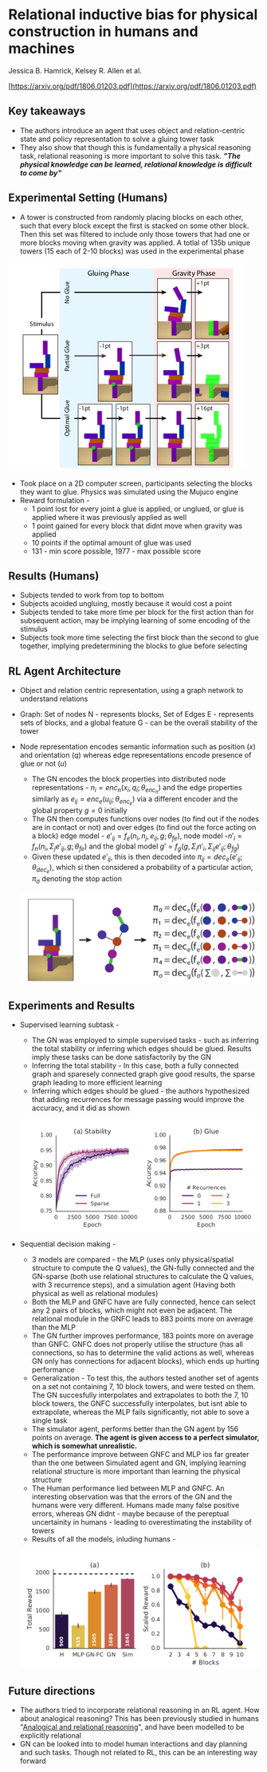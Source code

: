 # Relational inductive bias for physical construction in humans and machines

Jessica B. Hamrick, Kelsey R. Allen et al.

[https://arxiv.org/pdf/1806.01203.pdf](https://arxiv.org/pdf/1806.01203.pdf)

## Key takeaways

- The authors introduce an agent that uses object and relation-centric state and policy representation to solve a gluing tower task
- They also show that though this is fundamentally a physical reasoning task, relational reasoning is more important to solve this task. ***"The physical knowledge can be learned, relational knowledge is difficult to come by"***

## Experimental Setting (Humans)

- A tower is constructed from randomly placing blocks on each other, such that every block except the first is stacked on some other block. Then this set was filtered to include only those towers that had one or more blocks moving when gravity was applied. A totlal of 135b unique towers (15 each of 2-10 blocks) was used in the experimental phase

![./imgs/Untitled.png](./imgs/Untitled.png)

- Took place on a 2D computer screen, participants selecting the blocks they want to glue. Physics was simulated using the Mujuco engine
- Reward formulation -
    - 1 point lost for every joint a glue is applied, or unglued, or glue is applied where it was previously applied as well
    - 1 point gained for every block that didnt move when gravity was applied
    - 10 points if the optimal amount of glue was used
    - 131 - min score possible, 1977 - max possible score

## Results (Humans)

- Subjects tended to work from top to bottom
- Subjects acoided ungluing, mostly because it would cost a point
- Subjects tended to take more time per block for the first action than for subsequent action, may be implying learning of some encoding of the stimulus
- Subjects took more time selecting the first block than the second to glue together, implying predetermining the blocks to glue before selecting

## RL Agent Architecture

- Object and relation centric representation, using a graph network to understand relations
- Graph: Set of nodes N - represents blocks, Set of Edges E - represents sets of blocks, and a global feature G - can be the overall stability of the tower
- Node representation encodes semantic information such as position ($x$) and orientation ($q$) whereas edge representations encode presence of glue or not ($u$)
    - The GN encodes the block properties into distributed node representations - $n_i=enc_n(x_i, q_i ; \theta_{enc_n})$ and the edge properties similarly as $e_{ij} = enc_e(u_{ij}; \theta_{enc_e})$ via a different encoder and the global property $g = 0$ initially
    - The GN then computes functions over nodes (to find out if the nodes are in contact or not) and over edges (to find out the force acting on a block) edge model - $e'_{ij} = f_e(n_i, n_j, e_{ij}, g; \theta_{fe})$, node model -$n'_i = f_n(n_i, \Sigma_j e'_{ij}, g; \theta_{fe})$ and the global model $g' = f_g(g, \Sigma_i n'_i, \Sigma_{ij} e'_{ij} ; \theta_{fg})$
    - Given these updated $e'_{ij}$, this is then decoded into $\pi_{ij} = dec_e(e'_{ij}; \theta_{dec_e})$, which si then considered a probability of a particular action, $\pi_{\sigma}$ denoting the stop action

    ![./imgs/Untitled%201.png](./imgs/Untitled%201.png)

## Experiments and Results

- Supervised learning subtask -
    - The GN was employed to simple supervised tasks - such as inferring the total stability or inferring which edges should be glued. Results imply these tasks can be done satisfactorily by the GN
    - Inferring the total stability - In this case, both a fully connected graph and sparesely connected graph give good results, the sparse graph leading to more efficient learning
    - Inferring which edges should be glued - the authors hypothesized that adding recurrences for message passing would improve the accuracy, and it did as shown

    ![./imgs/Untitled%202.png](./imgs/Untitled%202.png)

- Sequential decision making -
    - 3 models are compared - the MLP (uses only physical/spatial structure to compute the Q values), the GN-fully connected and the GN-sparse (both use relational structures to calculate the Q values, with 3 recurrence steps), and a simulation agent (Having both physical as well as relational modules)
    - Both the MLP and GNFC have are fully connected, hence can select any 2 pairs of blocks, which might not even be adjacent. The relational module in the GNFC leads to 883 points more on average than the MLP
    - The GN further improves performance, 183 points more on average than GNFC. GNFC does not properly utilise the structure (has all connections, so has to determine the valid actions as well, whereas GN only has connections for adjacent blocks), which ends up hurting performance
    - Generalization - To test this, the authors tested another set of agents on a set not containing 7, 10 block towers, and were tested on them. The GN succesfully interpolates and extrapolates to both the 7, 10 block towers, the GNFC successfully interpolates, but isnt able to extrapolate, whereas the MLP fails significantly, not able to sove a single task
    - The simulator agent, performs better than the GN agent by 156 points on average. **The agent is given access to a perfect simulator, which is somewhat unrealistic.**
    - The performance improve between GNFC and MLP ios far greater than the one between Simulated agent and GN, implying learning relational structure is more important than learning the physical structure
    - The Human performance lied between MLP and GNFC. An interesting observation was that the errors of the GN and the humans were very different. Humans made many false positive errors, whereas GN didnt - maybe because of the pereptual uncertainity in humans - leading to overestimating the instability of towers
    - Results of all the models, inluding humans -

    ![./imgs/Untitled%203.png](./imgs/Untitled%203.png)

## Future directions

- The authors tried to incorporate relational reasoning in an RL agent. How about analogical reasoning? This has been previously studied in humans "[Analogical and relational reasoning](https://psycnet.apa.org/record/2012-08871-013)", and have been modelled to be explicitly relational
- GN can be looked into to model human interactions and day planning and such tasks. Though not related to RL, this can be an interesting way forward
